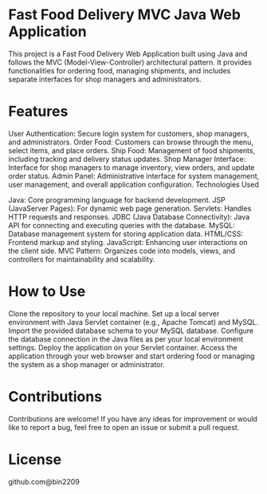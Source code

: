 # Fast Food Delivery MVC Java Web Application
This project is a Fast Food Delivery Web Application built using Java and follows the MVC (Model-View-Controller) architectural pattern. It provides functionalities for ordering food, managing shipments, and includes separate interfaces for shop managers and administrators.

# Features

User Authentication: Secure login system for customers, shop managers, and administrators.
Order Food: Customers can browse through the menu, select items, and place orders.
Ship Food: Management of food shipments, including tracking and delivery status updates.
Shop Manager Interface: Interface for shop managers to manage inventory, view orders, and update order status.
Admin Panel: Administrative interface for system management, user management, and overall application configuration.
Technologies Used

Java: Core programming language for backend development.
JSP (JavaServer Pages): For dynamic web page generation.
Servlets: Handles HTTP requests and responses.
JDBC (Java Database Connectivity): Java API for connecting and executing queries with the database.
MySQL: Database management system for storing application data.
HTML/CSS: Frontend markup and styling.
JavaScript: Enhancing user interactions on the client side.
MVC Pattern: Organizes code into models, views, and controllers for maintainability and scalability.
# How to Use

Clone the repository to your local machine.
Set up a local server environment with Java Servlet container (e.g., Apache Tomcat) and MySQL.
Import the provided database schema to your MySQL database.
Configure the database connection in the Java files as per your local environment settings.
Deploy the application on your Servlet container.
Access the application through your web browser and start ordering food or managing the system as a shop manager or administrator.
# Contributions

Contributions are welcome! If you have any ideas for improvement or would like to report a bug, feel free to open an issue or submit a pull request.

# License
github.com@bin2209
